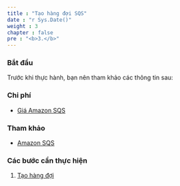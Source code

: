 ```yaml
---
title : "Tạo hàng đợi SQS"
date : "r Sys.Date()"
weight : 3
chapter : false
pre : "<b>3.</b>"
---
```

### Bắt đầu
Trước khi thực hành, bạn nên tham khảo các thông tin sau:

### Chi phí
- [Giá Amazon SQS](https://aws.amazon.com/sqs/pricing/)

### Tham khảo
- [Amazon SQS](https://docs.aws.amazon.com/sqs/)

### Các bước cần thực hiện
1. [Tạo hàng đợi](3.1-createqueue1/)